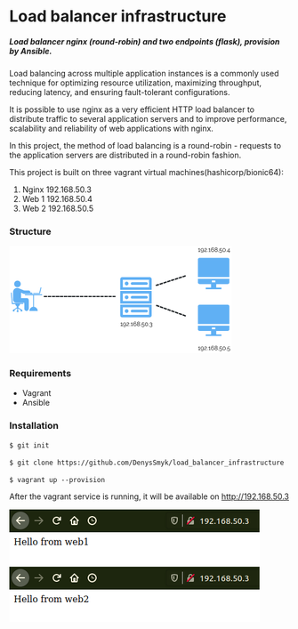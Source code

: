 # Load balancer infrastructure
##### Load balancer nginx (round-robin) and two endpoints (flask), provision by Ansible.

Load balancing across multiple application instances is a commonly used technique for optimizing resource utilization, maximizing throughput, reducing latency, and ensuring fault-tolerant configurations.

It is possible to use nginx as a very efficient HTTP load balancer to distribute traffic to several application servers and to improve performance, scalability and reliability of web applications with nginx.

In this project, the method of load balancing is a round-robin - requests to the application servers are distributed in a round-robin fashion.

This project is built on three vagrant virtual machines(hashicorp/bionic64):
1. Nginx 192.168.50.3
2. Web 1 192.168.50.4
3. Web 2 192.168.50.5

### Structure
![](img/lb.png)

### Requirements
* Vagrant
* Ansible

### Installation
`$ git init`

`$ git clone https://github.com/DenysSmyk/load_balancer_infrastructure`

`$ vagrant up --provision`

After the vagrant service is running, it will be available on  http://192.168.50.3

![](img/lb_web1.png) ![](img/lb_web2.png)
